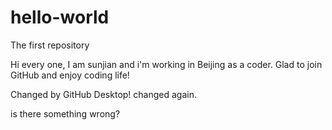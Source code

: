 # hello-world
The first repository

Hi every one, I am sunjian and i'm working in Beijing as a coder.
Glad to join GitHub and enjoy coding life!

Changed by GitHub Desktop!
changed again.


is there something wrong?
